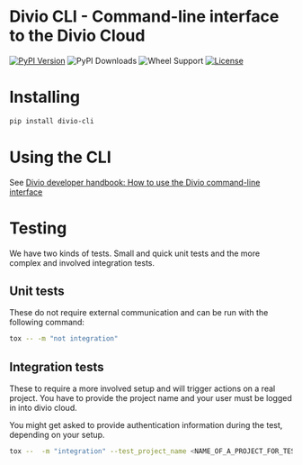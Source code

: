 Divio CLI - Command-line interface to the Divio Cloud
=====================================================

[![PyPI Version](https://img.shields.io/pypi/v/divio-cli.svg)](https://pypi.python.org/pypi/divio-cli)
![PyPI Downloads](https://img.shields.io/pypi/dm/divio-cli.svg)
![Wheel Support](https://img.shields.io/pypi/wheel/divio-cli.svg)
[![License](https://img.shields.io/pypi/l/divio-cli.svg)](https://github.com/divio/divio-cli/blob/master/LICENSE.txt)

# Installing

```bash
pip install divio-cli
```

# Using the CLI

See [Divio developer handbook: How to use the Divio command-line interface](https://docs.divio.com/en/latest/how-to/local-cli/)



# Testing

We have two kinds of tests. Small and quick unit tests and the more complex and involved integration tests.

## Unit tests

These do not require external communication and can be run with the following command:

```bash
tox -- -m "not integration"
```

## Integration tests

These to require a more involved setup and will trigger actions on a real project. You have to provide the project name and your user must be logged in into divio cloud.

You might get asked to provide authentication information during the test, depending on your setup.

```bash
tox --  -m "integration" --test_project_name <NAME_OF_A_PROJECT_FOR_TESTING>
```
